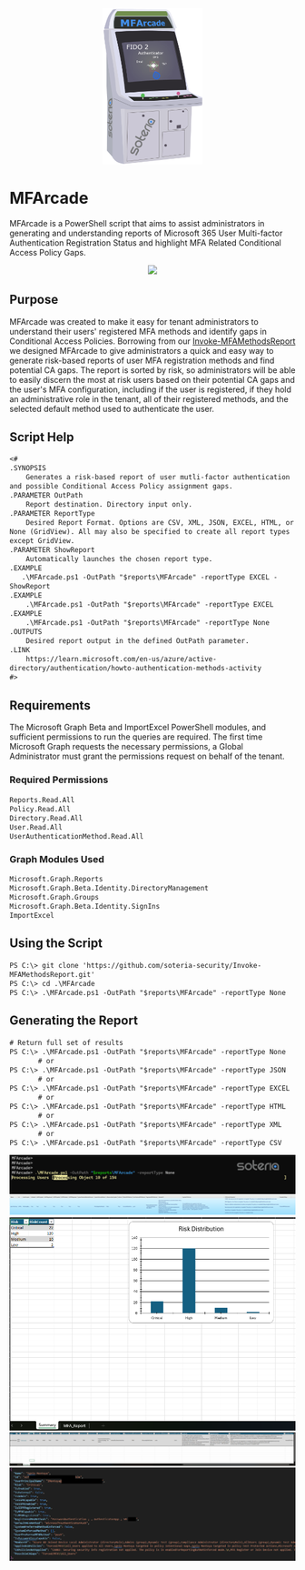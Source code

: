 <p align="center">
    <img src="Images/MFArcade.png" width=35% height=35%/>
</p>

# MFArcade
MFArcade is a PowerShell script that aims to assist administrators in generating and understanding reports of Microsoft 365 User Multi-factor Authentication Registration Status and highlight MFA Related Conditional Access Policy Gaps.

<p align="center">
    <img src="https://media.giphy.com/media/SP7ik5yV6FlMk/giphy.gif?cid=ecf05e47vqkqwhzjwqwwp1jd77fp7hcp7y0wwfawowtdlopm&ep=v1_gifs_search&rid=giphy.gif&ct=g"/>
</p>

## Purpose
MFArcade was created to make it easy for tenant administrators to understand their users' registered MFA methods and identify gaps in Conditional Access Policies. Borrowing from our [Invoke-MFAMethodsReport](https://github.com/soteria-security/Invoke-MFAMethodsReport) we designed MFArcade to give administrators a quick and easy way to generate risk-based reports of user MFA registration methods and find potential CA gaps. The report is sorted by risk, so administrators will be able to easily discern the most at risk users based on their potential CA gaps and the user's MFA configuration, including if the user is registered, if they hold an administrative role in the tenant, all of their registered methods, and the selected default method used to authenticate the user.

## Script Help
```pwsh
<#
.SYNOPSIS
    Generates a risk-based report of user mutli-factor authentication and possible Conditional Access Policy assignment gaps.
.PARAMETER OutPath
    Report destination. Directory input only.
.PARAMETER ReportType
    Desired Report Format. Options are CSV, XML, JSON, EXCEL, HTML, or None (GridView). All may also be specified to create all report types except GridView.
.PARAMETER ShowReport
    Automatically launches the chosen report type.
.EXAMPLE
   .\MFArcade.ps1 -OutPath "$reports\MFArcade" -reportType EXCEL -ShowReport
.EXAMPLE
    .\MFArcade.ps1 -OutPath "$reports\MFArcade" -reportType EXCEL
.EXAMPLE
    .\MFArcade.ps1 -OutPath "$reports\MFArcade" -reportType None
.OUTPUTS
    Desired report output in the defined OutPath parameter.
.LINK
    https://learn.microsoft.com/en-us/azure/active-directory/authentication/howto-authentication-methods-activity
#>
```

## Requirements
The Microsoft Graph Beta and ImportExcel PowerShell modules, and sufficient permissions to run the queries are required. The first time Microsoft Graph requests the necessary permissions, a Global Administrator must grant the permissions request on behalf of the tenant.

### Required Permissions
```
Reports.Read.All
Policy.Read.All
Directory.Read.All
User.Read.All
UserAuthenticationMethod.Read.All
```
### Graph Modules Used
```
Microsoft.Graph.Reports
Microsoft.Graph.Beta.Identity.DirectoryManagement
Microsoft.Graph.Groups
Microsoft.Graph.Beta.Identity.SignIns
ImportExcel
```

## Using the Script
```pwsh
PS C:\> git clone 'https://github.com/soteria-security/Invoke-MFAMethodsReport.git'
PS C:\> cd .\MFArcade
PS C:\> .\MFArcade.ps1 -OutPath "$reports\MFArcade" -reportType None
```

## Generating the Report
```pwsh
# Return full set of results
PS C:\> .\MFArcade.ps1 -OutPath "$reports\MFArcade" -reportType None
       # or
PS C:\> .\MFArcade.ps1 -OutPath "$reports\MFArcade" -reportType JSON
       # or
PS C:\> .\MFArcade.ps1 -OutPath "$reports\MFArcade" -reportType EXCEL
       # or
PS C:\> .\MFArcade.ps1 -OutPath "$reports\MFArcade" -reportType HTML
       # or
PS C:\> .\MFArcade.ps1 -OutPath "$reports\MFArcade" -reportType XML
       # or
PS C:\> .\MFArcade.ps1 -OutPath "$reports\MFArcade" -reportType CSV
```
<img src="Images/Progress.png"/>
<img src="Images/GridView.png"/>
<img src="Images/Excel_1.png"/>
<img src="Images/Excel_2.png"/>
<img src="Images/JSON_Report.png"/>
